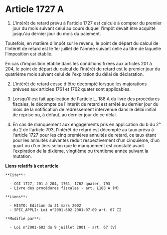 # Article 1727 A

1. L'intérêt de retard prévu à l'article 1727 est calculé à compter du premier jour du mois suivant celui au cours duquel
l'impôt devait être acquitté jusqu'au dernier jour du mois du paiement.

Toutefois, en matière d'impôt sur le revenu, le point de départ du calcul de l'intérêt de retard est le 1er juillet de
l'année suivant celle au titre de laquelle l'imposition est établie.

En cas d'imposition établie dans les conditions fixées aux articles 201 à 204, le point de départ du calcul de l'intérêt de
retard est le premier jour du quatrième mois suivant celui de l'expiration du délai de déclaration.

2. L'intérêt de retard cesse d'être décompté lorsque les majorations prévues aux articles 1761 et 1762 quater sont
applicables.

3. Lorsqu'il est fait application de l'article L. 188 A du livre des procédures fiscales, le décompte de l'intérêt de retard
est arrêté au dernier jour du mois de la notification de redressement intervenue dans le délai initial de reprise ou, à
défaut, au dernier jour de ce délai.

4. En cas de manquement aux engagements pris en application du b du 2° du 2 de l'article 793, l'intérêt de retard est
décompté au taux prévu à l'article 1727 pour les cinq premières annuités de retard, ce taux étant pour les annuités suivantes
réduit respectivement d'un cinquième, d'un quart ou d'un tiers selon que le manquement est constaté avant l'expiration de la
dixième, vingtième ou trentième année suivant la mutation.

**Liens relatifs à cet article**

	**Cite**:

	  - CGI 1727, 201 à 204, 1761, 1762 quater, 793
	  - Livre des procédures fiscales - art. L188 A (M)

	**Liens**:

	  - HISTO: Edition du 31 mars 2002
	  - SPEC_APPLI: Loi n°2001-602 2001-07-09 art. 67 II

	**Modifié par**:

	  - Loi n°2001-602 du 9 juillet 2001 - art. 67 (V)
